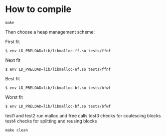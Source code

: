 # How to compile

```
make
```
Then choose a heap management scheme:

First fit
```
$ env LD_PRELOAD=lib/libmalloc-ff.so tests/ffnf
```
Next fit
```
$ env LD_PRELOAD=lib/libmalloc-nf.so tests/ffnf
```
Best fit
```
$ env LD_PRELOAD=lib/libmalloc-bf.so tests/bfwf
```
Worst fit
```
$ env LD_PRELOAD=lib/libmalloc-bf.so tests/bfwf
```
test1 and test2 run malloc and free calls
test3 checks for coalescing blocks
test4 checks for splitting and reusing blocks
```
make clean
```